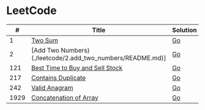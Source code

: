 # LeetCode 

| # | Title | Solution | Difficulty |
|---|-------|----------|------------|
|1|[Two Sum](./leetcode/1.two_sum/README.md)|[Go](./leetcode/1.two_sum/1.two_sum.go)|Easy|
|2|[Add Two Numbers}(./leetcode/2.add_two_numbers/README.md)]|[Go](./leetcode/2.add_two_numbers/2.add_two_numbers.go)|Medium|
|121|[Best Time to Buy and Sell Stock](/leetcode/121.best_time_to_buy_and_sell_stock/README.md)|[Go](./leetcode/121.best_time_to_buy_and_sell_stock/121.best_time_to_buy_and_sell_stock.go)|Easy|
|217|[Contains Duplicate](./leetcode/217.contains_duplicate/README.md)|[Go](./leetcode/217.contains_duplicate/217.contains_duplicate.go)|Easy|
|242|[Valid Anagram](./leetcode/242.valid_anagram/README.md)|[Go](./leetcode/242.valid_anagram/242.valid_anagram.go)|Easy|
|1929|[Concatenation of Array](./leetcode/1929.concatenation_of_array/README.md)|[Go](./leetcode/1929.concatenation_of_array/1929.concatenation_of_array.go)|Easy|
